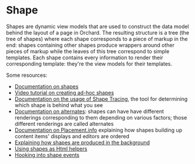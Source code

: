 # Shape

Shapes are dynamic view models that are used to construct the data model behind the layout of a page in Orchard. The resulting structure is a tree (the tree of shapes) where each shape corresponds to a piece of markup in the end: shapes containing other shapes produce wrappers around other pieces of markup while the leaves of this tree  correspond to simple templates. Each shape contains every information to render their corresponding template: they're the view models for their templates.

Some resources:

- [Documentation on shapes](https://docs.orchardproject.net/en/latest/Documentation/Accessing-and-rendering-shapes/)
- [Video tutorial on creating ad-hoc shapes](http://www.youtube.com/watch?v=WXzFH6d0Sbo)
- [Documentation on the usage of Shape Tracing](https://docs.orchardproject.net/en/latest/Documentation/Customizing-Orchard-using-Designer-Helper-Tools/), the tool for determining which shape is behind what you see
- [Documentation on alternates](https://docs.orchardproject.net/en/latest/Documentation/Alternates/): shapes can have have different renderings corresponding to them depending on various factors; those different renderings are called alternates
- [Documentation on Placement.info](https://docs.orchardproject.net/en/latest/Documentation/Understanding-placement-info/) explaining how shapes building up content items' displays and editors are ordered
- [Explaining how shapes are produced in the background](http://fizzylogic.nl/2012/09/05/orchard-advanced-topics-insiders-look-at-shapes-and-templates/)
- [Using shapes as Html helpers](http://www.szmyd.com.pl/blog/using-shapes-as-html-helpers-in-orchard#.UbD1oJzrj-U)
- [Hooking into shape events](http://www.szmyd.com.pl/blog/customizing-orchard-shapes#.UbD1x5zrj-U)
